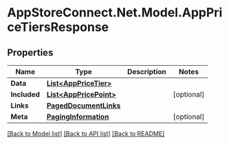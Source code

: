 # AppStoreConnect.Net.Model.AppPriceTiersResponse

## Properties

Name | Type | Description | Notes
------------ | ------------- | ------------- | -------------
**Data** | [**List&lt;AppPriceTier&gt;**](AppPriceTier.md) |  | 
**Included** | [**List&lt;AppPricePoint&gt;**](AppPricePoint.md) |  | [optional] 
**Links** | [**PagedDocumentLinks**](PagedDocumentLinks.md) |  | 
**Meta** | [**PagingInformation**](PagingInformation.md) |  | [optional] 

[[Back to Model list]](../README.md#documentation-for-models) [[Back to API list]](../README.md#documentation-for-api-endpoints) [[Back to README]](../README.md)

